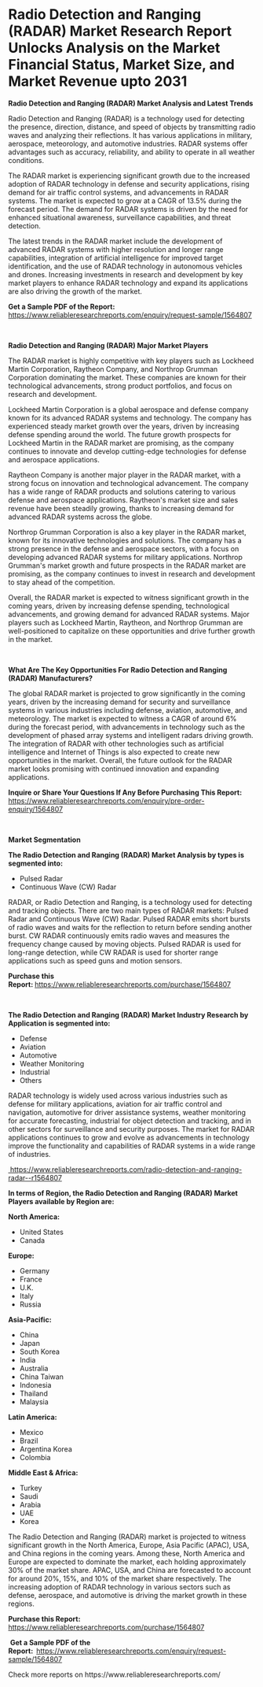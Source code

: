 <p><h1>Radio Detection and Ranging (RADAR) Market Research Report Unlocks Analysis on the Market Financial Status, Market Size, and Market Revenue upto 2031</h1></p><p><strong>Radio Detection and Ranging (RADAR) Market Analysis and Latest Trends</strong></p>
<p><p>Radio Detection and Ranging (RADAR) is a technology used for detecting the presence, direction, distance, and speed of objects by transmitting radio waves and analyzing their reflections. It has various applications in military, aerospace, meteorology, and automotive industries. RADAR systems offer advantages such as accuracy, reliability, and ability to operate in all weather conditions.</p><p>The RADAR market is experiencing significant growth due to the increased adoption of RADAR technology in defense and security applications, rising demand for air traffic control systems, and advancements in RADAR systems. The market is expected to grow at a CAGR of 13.5% during the forecast period. The demand for RADAR systems is driven by the need for enhanced situational awareness, surveillance capabilities, and threat detection.</p><p>The latest trends in the RADAR market include the development of advanced RADAR systems with higher resolution and longer range capabilities, integration of artificial intelligence for improved target identification, and the use of RADAR technology in autonomous vehicles and drones. Increasing investments in research and development by key market players to enhance RADAR technology and expand its applications are also driving the growth of the market.</p></p>
<p><strong>Get a Sample PDF of the Report:&nbsp;</strong> <a href="https://www.reliableresearchreports.com/enquiry/request-sample/1564807">https://www.reliableresearchreports.com/enquiry/request-sample/1564807</a></p>
<p>&nbsp;</p>
<p><strong>Radio Detection and Ranging (RADAR) Major Market Players</strong></p>
<p><p>The RADAR market is highly competitive with key players such as Lockheed Martin Corporation, Raytheon Company, and Northrop Grumman Corporation dominating the market. These companies are known for their technological advancements, strong product portfolios, and focus on research and development.</p><p>Lockheed Martin Corporation is a global aerospace and defense company known for its advanced RADAR systems and technology. The company has experienced steady market growth over the years, driven by increasing defense spending around the world. The future growth prospects for Lockheed Martin in the RADAR market are promising, as the company continues to innovate and develop cutting-edge technologies for defense and aerospace applications.</p><p>Raytheon Company is another major player in the RADAR market, with a strong focus on innovation and technological advancement. The company has a wide range of RADAR products and solutions catering to various defense and aerospace applications. Raytheon's market size and sales revenue have been steadily growing, thanks to increasing demand for advanced RADAR systems across the globe.</p><p>Northrop Grumman Corporation is also a key player in the RADAR market, known for its innovative technologies and solutions. The company has a strong presence in the defense and aerospace sectors, with a focus on developing advanced RADAR systems for military applications. Northrop Grumman's market growth and future prospects in the RADAR market are promising, as the company continues to invest in research and development to stay ahead of the competition.</p><p>Overall, the RADAR market is expected to witness significant growth in the coming years, driven by increasing defense spending, technological advancements, and growing demand for advanced RADAR systems. Major players such as Lockheed Martin, Raytheon, and Northrop Grumman are well-positioned to capitalize on these opportunities and drive further growth in the market.</p></p>
<p>&nbsp;</p>
<p><strong>What Are The Key Opportunities For Radio Detection and Ranging (RADAR) Manufacturers?</strong></p>
<p><p>The global RADAR market is projected to grow significantly in the coming years, driven by the increasing demand for security and surveillance systems in various industries including defense, aviation, automotive, and meteorology. The market is expected to witness a CAGR of around 6% during the forecast period, with advancements in technology such as the development of phased array systems and intelligent radars driving growth. The integration of RADAR with other technologies such as artificial intelligence and Internet of Things is also expected to create new opportunities in the market. Overall, the future outlook for the RADAR market looks promising with continued innovation and expanding applications.</p></p>
<p><strong>Inquire or Share Your Questions If Any Before Purchasing This Report:</strong> <a href="https://www.reliableresearchreports.com/enquiry/pre-order-enquiry/1564807">https://www.reliableresearchreports.com/enquiry/pre-order-enquiry/1564807</a></p>
<p>&nbsp;</p>
<p><strong>Market Segmentation</strong></p>
<p><strong>The Radio Detection and Ranging (RADAR) Market Analysis by types is segmented into:</strong></p>
<p><ul><li>Pulsed Radar</li><li>Continuous Wave (CW) Radar</li></ul></p>
<p><p>RADAR, or Radio Detection and Ranging, is a technology used for detecting and tracking objects. There are two main types of RADAR markets: Pulsed Radar and Continuous Wave (CW) Radar. Pulsed RADAR emits short bursts of radio waves and waits for the reflection to return before sending another burst. CW RADAR continuously emits radio waves and measures the frequency change caused by moving objects. Pulsed RADAR is used for long-range detection, while CW RADAR is used for shorter range applications such as speed guns and motion sensors.</p></p>
<p><strong>Purchase this Report:&nbsp;</strong><a href="https://www.reliableresearchreports.com/purchase/1564807">https://www.reliableresearchreports.com/purchase/1564807</a></p>
<p>&nbsp;</p>
<p><strong>The Radio Detection and Ranging (RADAR) Market Industry Research by Application is segmented into:</strong></p>
<p><ul><li>Defense</li><li>Aviation</li><li>Automotive</li><li>Weather Monitoring</li><li>Industrial</li><li>Others</li></ul></p>
<p><p>RADAR technology is widely used across various industries such as defense for military applications, aviation for air traffic control and navigation, automotive for driver assistance systems, weather monitoring for accurate forecasting, industrial for object detection and tracking, and in other sectors for surveillance and security purposes. The market for RADAR applications continues to grow and evolve as advancements in technology improve the functionality and capabilities of RADAR systems in a wide range of industries.</p></p>
<p><a href="https://www.reliableresearchreports.com/radio-detection-and-ranging-radar--r1564807">&nbsp;https://www.reliableresearchreports.com/radio-detection-and-ranging-radar--r1564807</a></p>
<p><strong>In terms of Region, the Radio Detection and Ranging (RADAR) Market Players available by Region are:</strong></p>
<p>
    <p> <strong> North America: </strong>
        <ul>
            <li>United States</li>
            <li>Canada</li>
        </ul>
        </p> 
    <p> <strong> Europe: </strong>
        <ul>
            <li>Germany</li>
            <li>France</li>
            <li>U.K.</li>
            <li>Italy</li>
            <li>Russia</li>
        </ul>
        </p> 
    <p> <strong> Asia-Pacific: </strong>
        <ul>
            <li>China</li>
            <li>Japan</li>
            <li>South Korea</li>
            <li>India</li>
            <li>Australia</li>
            <li>China Taiwan</li>
            <li>Indonesia</li>
            <li>Thailand</li>
            <li>Malaysia</li>
        </ul>
        </p> 
    <p> <strong> Latin America: </strong>
        <ul>
            <li>Mexico</li>
            <li>Brazil</li>
            <li>Argentina Korea</li>
            <li>Colombia</li>
        </ul>
        </p> 
    <p> <strong> Middle East & Africa: </strong>
        <ul>
            <li>Turkey</li>
            <li>Saudi</li>
            <li>Arabia</li>
            <li>UAE</li>
            <li>Korea</li>
        </ul>
    </p>
    </p>
<p><p>The Radio Detection and Ranging (RADAR) market is projected to witness significant growth in the North America, Europe, Asia Pacific (APAC), USA, and China regions in the coming years. Among these, North America and Europe are expected to dominate the market, each holding approximately 30% of the market share. APAC, USA, and China are forecasted to account for around 20%, 15%, and 10% of the market share respectively. The increasing adoption of RADAR technology in various sectors such as defense, aerospace, and automotive is driving the market growth in these regions.</p></p>
<p><strong>Purchase this Report: </strong><a href="https://www.reliableresearchreports.com/purchase/1564807">https://www.reliableresearchreports.com/purchase/1564807</a></p>
<p>&nbsp;<strong>Get a Sample PDF of the Report:&nbsp;&nbsp;</strong><a href="https://www.reliableresearchreports.com/enquiry/request-sample/1564807">https://www.reliableresearchreports.com/enquiry/request-sample/1564807</a></p>
<p><strong></strong></p>
<p>Check more reports on https://www.reliableresearchreports.com/</p>
